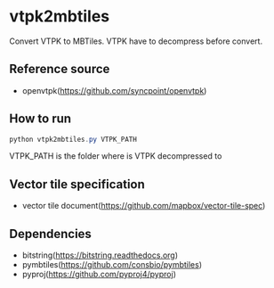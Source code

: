 # vtpk2mbtiles
Convert VTPK to MBTiles. VTPK have to decompress before convert.

## Reference source
* openvtpk(https://github.com/syncpoint/openvtpk)

## How to run
```powershell
python vtpk2mbtiles.py VTPK_PATH
```
VTPK_PATH is the folder where is VTPK decompressed to

## Vector tile specification
* vector tile document(https://github.com/mapbox/vector-tile-spec)

## Dependencies
* bitstring(https://bitstring.readthedocs.org)
* pymbtiles(https://github.com/consbio/pymbtiles)
* pyproj(https://github.com/pyproj4/pyproj)